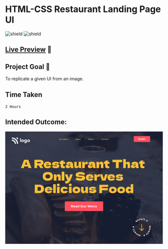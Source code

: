 # HTML-CSS Restaurant Landing Page UI

![shield](https://img.shields.io/badge/HTML5-E34F26?style=for-the-badge&logo=html5&logoColor=white) ![shield](https://img.shields.io/badge/CSS3-1572B6?style=for-the-badge&logo=css3&logoColor=white) 

## [Live Preview](https://huzzii-css-project2.netlify.app/) :link:

## Project Goal :dart:

To replicate a given UI from an image.

## Time Taken

```
2 Hours
```

## Intended Outcome:

![Image](./2.png)
